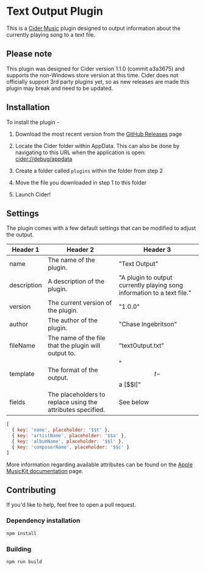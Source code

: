 # Text Output Plugin

This is a [Cider Music](https://github.com/ciderapp/Cider) plugin designed to output information about the currently playing song to a text file.

## Please note

This plugin was designed for Cider version 1.1.0 (commit a3a3675) and supports the non-Windows store version at this time. Cider does not officially support 3rd party plugins yet, so as new releases are made this plugin may break and need to be updated.

## Installation

To install the plugin -

1. Download the most recent version from the [GitHub Releases](https://github.com/ChaseIngebritson/text-output-plugin/releases) page

2. Locate the Cider folder within AppData. This can also be done by navigating to this URL when the application is open: [cider://debug/appdata](cider://debug/appdata)

3. Create a folder called `plugins` within the folder from step 2

4. Move the file you downloaded in step 1 to this folder

5. Launch Cider!

## Settings

The plugin comes with a few default settings that can be modified to adjust the output.

| Header 1 | Header 2 | Header 3 |
| --- | --- | --------- |
| name | The name of the plugin. | "Text Output" |
| description | A description of the plugin. | "A plugin to output currently playing song information to a text file." |
| version | The current version of the plugin. | "1.0.0" |
| author | The author of the plugin. | "Chase Ingebritson" |
| fileName | The name of the file that the plugin will output to. | "textOutput.txt" |
| template | The format of the output. | "$$t - $$a [$$l]" |
| fields | The placeholders to replace using the attributes specified. | See below |

```javascript
[
  { key: 'name', placeholder: '$$t' },
  { key: 'artistName', placeholder: '$$a' },
  { key: 'albumName', placeholder: '$$l' },
  { key: 'composerName', placeholder: '$$c' }
]
```

More information regarding available attributes can be found on the [Apple MusicKit documentation](https://developer.apple.com/documentation/applemusicapi/get_a_catalog_song) page.

## Contributing

If you'd like to help, feel free to open a pull request.

### Dependency installation

```bash
npm install
```

### Building

```bash
npm run build
```
